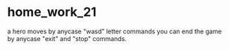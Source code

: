 # home_work_21
a hero moves by anycase "wasd" letter commands
you can end the game by anycase "exit" and "stop" commands. 